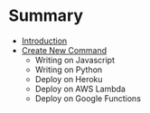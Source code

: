 # Summary

* [Introduction](README.md)
* [Create New Command](chapter1.md)
   * Writing on Javascript
   * Writing on Python
   * Deploy on Heroku
   * Deploy on AWS Lambda
   * Deploy on Google Functions

